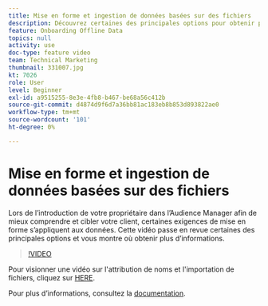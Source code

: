 ```yaml
---
title: Mise en forme et ingestion de données basées sur des fichiers
description: Découvrez certaines des principales options pour obtenir plus d’informations lors de l’introduction de votre propriétaire dans l’Audience Manager afin de mieux comprendre et cibler votre client. Découvrez certaines exigences de mise en forme pour les données.
feature: Onboarding Offline Data
topics: null
activity: use
doc-type: feature video
team: Technical Marketing
thumbnail: 331007.jpg
kt: 7026
role: User
level: Beginner
exl-id: a9515255-8e3e-4fb8-b467-be68a56c412b
source-git-commit: d4874d9f6d7a36bb81ac183eb8b853d893822ae0
workflow-type: tm+mt
source-wordcount: '101'
ht-degree: 0%

---
```


# Mise en forme et ingestion de données basées sur des fichiers

Lors de l’introduction de votre propriétaire dans l’Audience Manager afin de mieux comprendre et cibler votre client, certaines exigences de mise en forme s’appliquent aux données. Cette vidéo passe en revue certaines des principales options et vous montre où obtenir plus d’informations.

>[!VIDEO](https://video.tv.adobe.com/v/331007/?quality=12&learn=on)

Pour visionner une vidéo sur l&#39;attribution de noms et l&#39;importation de fichiers, cliquez sur [HERE](steps-for-ingesting-file-based-data.md).

Pour plus d’informations, consultez la [documentation](https://experienceleague.adobe.com/docs/audience-manager/user-guide/implementation-integration-guides/sending-audience-data/batch-data-transfer-process/inbound-file-contents.html?lang=fr&).

